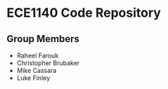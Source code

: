 # ECE1140 Code Repository

## Group Members
- Raheel Farouk
- Christopher Brubaker
- Mike Cassara
- Luke Finley

